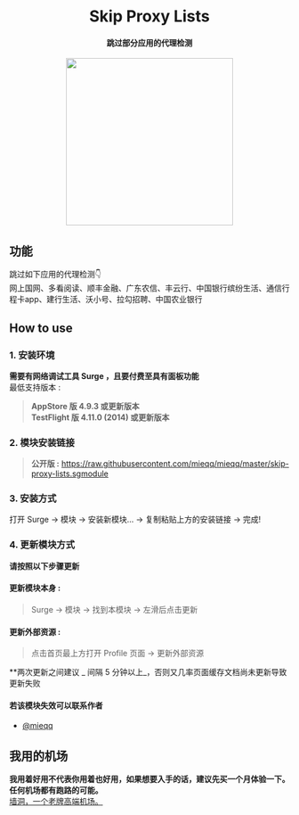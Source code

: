 <h1 align="center">Skip Proxy Lists</h1>

<h4 align="center">跳过部分应用的代理检测</h4>

<p align="center">
<img src="https://raw.githubusercontent.com/Rabbit-Spec/Surge/Master/Module/Spec/Skip-Proxy/img/1.PNG" width="300"></img>
</p>

## 功能
跳过如下应用的代理检测👇<br>
网上国网、多看阅读、顺丰金融、广东农信、丰云行、中国银行缤纷生活、通信行程卡app、建行生活、沃小号、拉勾招聘、中国农业银行<br>

## How to use
### 1. 安装环境
**需要有网络调试工具 Surge ，且要付费至具有面板功能**<br>
最低支持版本 :<br>
>**AppStore 版 4.9.3 或更新版本**<br>
>**TestFlight 版 4.11.0 (2014) 或更新版本**

### 2. 模块安装链接
> **公开版 :** https://raw.githubusercontent.com/mieqq/mieqq/master/skip-proxy-lists.sgmodule<br>

### 3. 安装方式
打开 Surge -> 模块 -> 安装新模块... -> 复制粘贴上方的安装链接 -> 完成!

### 4. 更新模块方式
**请按照以下步骤更新**<br>
#### 更新模块本身 : 
>Surge -> 模块 -> 找到本模块 -> 左滑后点击更新<br>
#### 更新外部资源 : 
>点击首页最上方打开 Profile 页面 -> 更新外部资源 <br>

**两次更新之间建议 _ 间隔 5 分钟以上_，否则又几率页面缓存文档尚未更新导致更新失败<br>

#### 若该模块失效可以联系作者
- [@mieqq](https://github.com/mieqq)

## 我用的机场
**我用着好用不代表你用着也好用，如果想要入手的话，建议先买一个月体验一下。任何机场都有跑路的可能。**<br>
[墙洞，一个老牌高端机场。](https://dler.pro/auth/register?affid=126669)

